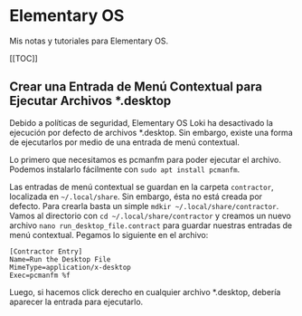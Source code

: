 Elementary OS
=============

Mis notas y tutoriales para Elementary OS.

[[TOC]]

## Crear una Entrada de Menú Contextual para Ejecutar Archivos *.desktop

Debido a políticas de seguridad, Elementary OS Loki ha desactivado la
ejecución por defecto de archivos *.desktop. Sin embargo, existe una forma
de ejecutarlos por medio de una entrada de menú contextual.

Lo primero que necesitamos es pcmanfm para poder ejecutar el archivo.
Podemos instalarlo fácilmente con `sudo apt install pcmanfm`.

Las entradas de menú contextual se guardan en la carpeta `contractor`,
localizada en `~/.local/share`. Sin embargo, ésta no está creada por
defecto. Para crearla basta un simple `mdkir ~/.local/share/contractor`.
Vamos al directorio con `cd ~/.local/share/contractor` y creamos un nuevo
archivo `nano run_desktop_file.contract` para guardar nuestras entradas de
menú contextual. Pegamos lo siguiente en el archivo:

```
[Contractor Entry]
Name=Run the Desktop File
MimeType=application/x-desktop
Exec=pcmanfm %f
```

Luego, si hacemos click derecho en cualquier archivo *.desktop, debería
aparecer la entrada para ejecutarlo.
